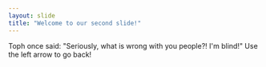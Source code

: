 ```yaml
---
layout: slide
title: "Welcome to our second slide!"
---
```

Toph once said: "Seriously, what is wrong with you people?! I'm blind!"
Use the left arrow to go back!
